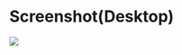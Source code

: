 # Screenshot(Desktop)

<img src="https://user-images.githubusercontent.com/79849311/147575210-f8a881ce-e9d5-4961-a860-5462f29352ee.png" />


